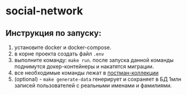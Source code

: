 # social-network

## Инструкция по запуску:
1. установите docker и docker-compose.
2. в корне проекта создать файл `.env`
3. выполните команду: `make run`. после запуска данной команды поднимутся докер-контейнеры и накатятся миграции.
4. все необходимые команды лежат в [постман-коллекции](https://www.postman.com/aerospace-cosmonaut-29691174/workspace/highload-architect/collection/33337980-46a4c50d-5b28-4566-87dd-57e178216abd?action=share&creator=33337980)
5. (optional) - `make generate-data` генерирует и сохраняет в БД 1млн записей пользователей с реальными именами и фамилиями.